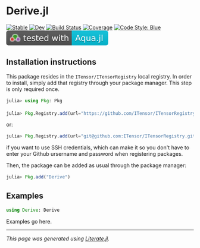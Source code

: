 # Derive.jl

[![Stable](https://img.shields.io/badge/docs-stable-blue.svg)](https://ITensor.github.io/Derive.jl/stable/)
[![Dev](https://img.shields.io/badge/docs-dev-blue.svg)](https://ITensor.github.io/Derive.jl/dev/)
[![Build Status](https://github.com/ITensor/Derive.jl/actions/workflows/Tests.yml/badge.svg?branch=main)](https://github.com/ITensor/Derive.jl/actions/workflows/Tests.yml?query=branch%3Amain)
[![Coverage](https://codecov.io/gh/ITensor/Derive.jl/branch/main/graph/badge.svg)](https://codecov.io/gh/ITensor/Derive.jl)
[![Code Style: Blue](https://img.shields.io/badge/code%20style-blue-4495d1.svg)](https://github.com/invenia/BlueStyle)
[![Aqua](https://raw.githubusercontent.com/JuliaTesting/Aqua.jl/master/badge.svg)](https://github.com/JuliaTesting/Aqua.jl)

## Installation instructions

This package resides in the `ITensor/ITensorRegistry` local registry.
In order to install, simply add that registry through your package manager.
This step is only required once.
```julia
julia> using Pkg: Pkg

julia> Pkg.Registry.add(url="https://github.com/ITensor/ITensorRegistry")
```
or:
```julia
julia> Pkg.Registry.add(url="git@github.com:ITensor/ITensorRegistry.git")
```
if you want to use SSH credentials, which can make it so you don't have to enter your Github ursername and password when registering packages.

Then, the package can be added as usual through the package manager:

```julia
julia> Pkg.add("Derive")
```

## Examples

````julia
using Derive: Derive
````

Examples go here.

---

*This page was generated using [Literate.jl](https://github.com/fredrikekre/Literate.jl).*


